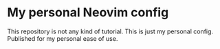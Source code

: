 # My personal Neovim config

This repository is not any kind of tutorial. This is just my personal config. Published for my personal ease of use.
